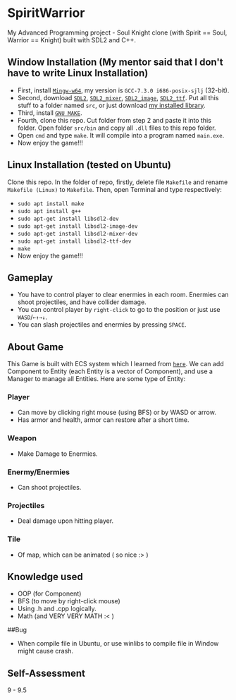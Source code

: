 # SpiritWarrior
My Advanced Programming project - Soul Knight clone (with Spirit == Soul, Warrior == Knight) built with SDL2 and C++.

## Window Installation (My mentor said that I don't have to write Linux Installation)

- First, install [`Mingw-w64`](https://sourceforge.net/projects/mingw-w64/files/), my version is `GCC-7.3.0 i686-posix-sjlj` (32-bit).
- Second, download [`SDL2`](https://lazyfoo.net/tutorials/SDL/01_hello_SDL/windows/mingw/index.php), [`SDL2_mixer`](https://github.com/libsdl-org/SDL_mixer/releases), [`SDL2_image`](https://github.com/libsdl-org/SDL_image/releases/tag/release-2.6.3), [`SDL2_ttf`](https://github.com/libsdl-org/SDL_ttf/releases/tag/release-2.20.2). Put all this stuff to a folder named `src`, or just download [my installed library](https://drive.google.com/file/d/1gbsMh4Yuyc_eN8NP2nNgdsBJBu8GiNmS/view?usp=sharing).
- Third, install [`GNU MAKE`](https://stackoverflow.com/a/57042516/21271990).
- Fourth, clone this repo. Cut folder from step 2 and paste it into this folder. Open folder `src/bin` and copy all `.dll` files to this repo folder. 
- Open `cmd` and type `make`. It will compile into a program named `main.exe`.
- Now enjoy the game!!! 

## Linux Installation (tested on Ubuntu)
Clone this repo. In the folder of repo, firstly, delete file `Makefile` and rename `Makefile (Linux)` to `Makefile`. Then, open Terminal and type respectively:
- `sudo apt install make`
- `sudo apt install g++`
- `sudo apt-get install libsdl2-dev`
- `sudo apt-get install libsdl2-image-dev`
- `sudo apt-get install libsdl2-mixer-dev`
- `sudo apt-get install libsdl2-ttf-dev`
- `make`
 - Now enjoy the game!!!

## Gameplay
- You have to control player to clear enermies in each room. Enermies can shoot projectiles, and have collider damage.
- You can control player by `right-click` to go to the position or just use `WASD`/`←↑→↓`.
- You can slash projectiles and enermies by pressing `SPACE`.

## About Game
This Game is built with ECS system which I learned from [`here`](https://www.youtube.com/@CarlBirch). We can add Component to Entity (each Entity is a vector of Component), and use a Manager to manage all Entities. Here are some type of Entity:

### Player
* Can move by clicking right mouse (using BFS) or by WASD or arrow.
* Has armor and health, armor can restore after a short time.

### Weapon
* Make Damage to Enermies.

### Enermy/Enermies
* Can shoot projectiles.
  
### Projectiles
* Deal damage upon hitting player.

### Tile
* Of map, which can be animated ( so nice :> )

## Knowledge used
- OOP (for Component)
- BFS (to move by right-click mouse)
- Using .h and .cpp logically.
- Math (and VERY VERY MATH :< )

##Bug
- When compile file in Ubuntu, or use winlibs to compile file in Window might cause crash.

## Self-Assessment
9 - 9.5

